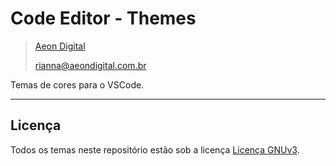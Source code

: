 
Code Editor - Themes
====================

> [Aeon Digital](http://www.aeondigital.com.br)
>
> rianna@aeondigital.com.br


Temas de cores para o VSCode.





_______________________________________________________________________________________________________________________



## Licença
Todos os temas neste repositório estão sob a licença [Licença GNUv3](LICENCE.md).
